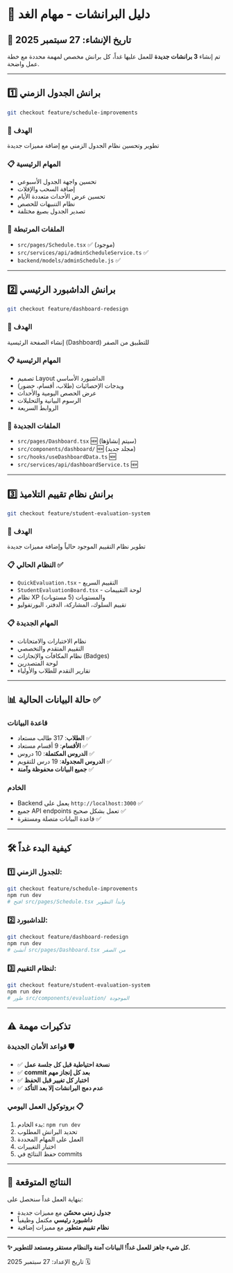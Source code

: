 # 🚀 دليل البرانشات - مهام الغد

## 📅 تاريخ الإنشاء: 27 سبتمبر 2025

تم إنشاء **3 برانشات جديدة** للعمل عليها غداً، كل برانش مخصص لمهمة محددة مع خطة عمل واضحة.

---

## 1️⃣ برانش الجدول الزمني
```bash
git checkout feature/schedule-improvements
```

### 🎯 الهدف
تطوير وتحسين نظام الجدول الزمني مع إضافة مميزات جديدة

### 📋 المهام الرئيسية
- تحسين واجهة الجدول الأسبوعي
- إضافة السحب والإفلات
- تحسين عرض الأحداث متعددة الأيام
- نظام التنبيهات للحصص
- تصدير الجدول بصيغ مختلفة

### 📁 الملفات المرتبطة
- `src/pages/Schedule.tsx` ✅ (موجود)
- `src/services/api/adminScheduleService.ts` ✅
- `backend/models/adminSchedule.js` ✅

---

## 2️⃣ برانش الداشبورد الرئيسي
```bash
git checkout feature/dashboard-redesign
```

### 🎯 الهدف
إنشاء الصفحة الرئيسية (Dashboard) للتطبيق من الصفر

### 📋 المهام الرئيسية
- تصميم Layout الداشبورد الأساسي
- ويدجات الإحصائيات (طلاب، أقسام، حضور)
- عرض الحصص اليومية والأحداث
- الرسوم البيانية والتحليلات
- الروابط السريعة

### 📁 الملفات الجديدة
- `src/pages/Dashboard.tsx` 🆕 (سيتم إنشاؤها)
- `src/components/dashboard/` 🆕 (مجلد جديد)
- `src/hooks/useDashboardData.ts` 🆕
- `src/services/api/dashboardService.ts` 🆕

---

## 3️⃣ برانش نظام تقييم التلاميذ
```bash
git checkout feature/student-evaluation-system
```

### 🎯 الهدف
تطوير نظام التقييم الموجود حالياً وإضافة مميزات جديدة

### 📋 النظام الحالي ✅
- `QuickEvaluation.tsx` - التقييم السريع
- `StudentEvaluationBoard.tsx` - لوحة التقييمات
- نظام XP والمستويات (5 مستويات)
- تقييم السلوك، المشاركة، الدفتر، البورتفوليو

### 📋 المهام الجديدة
- نظام الاختبارات والامتحانات
- التقييم المتقدم والتخصصي
- نظام المكافآت والإنجازات (Badges)
- لوحة المتصدرين
- تقارير التقدم للطلاب والأولياء

---

## 📊 حالة البيانات الحالية ✅

### قاعدة البيانات
- **الطلاب**: 317 طالب مستعاد ✅
- **الأقسام**: 9 أقسام مستعاد ✅
- **الدروس المكتملة**: 10 دروس ✅
- **الدروس المجدولة**: 19 درس للتقويم ✅
- **جميع البيانات محفوظة وآمنة** ✅

### الخادم
- Backend يعمل على `http://localhost:3000` ✅
- جميع API endpoints تعمل بشكل صحيح ✅
- قاعدة البيانات متصلة ومستقرة ✅

---

## 🛠️ كيفية البدء غداً

### 1️⃣ للجدول الزمني:
```bash
git checkout feature/schedule-improvements
npm run dev
# افتح src/pages/Schedule.tsx وابدأ التطوير
```

### 2️⃣ للداشبورد:
```bash
git checkout feature/dashboard-redesign  
npm run dev
# أنشئ src/pages/Dashboard.tsx من الصفر
```

### 3️⃣ لنظام التقييم:
```bash
git checkout feature/student-evaluation-system
npm run dev
# طور src/components/evaluation/ الموجودة
```

---

## ⚠️ تذكيرات مهمة

### قواعد الأمان الجديدة 🛡️
- ✅ **نسخة احتياطية قبل كل جلسة عمل**
- ✅ **commit بعد كل إنجاز مهم**
- ✅ **اختبار كل تغيير قبل الحفظ**
- ✅ **عدم دمج البرانشات إلا بعد التأكد**

### بروتوكول العمل اليومي 📋
1. بدء الخادم: `npm run dev`
2. تحديد البرانش المطلوب
3. العمل على المهام المحددة
4. اختبار التغييرات
5. حفظ النتائج في commits

---

## 🎯 النتائج المتوقعة

بنهاية العمل غداً سنحصل على:
- **جدول زمني محسّن** مع مميزات جديدة
- **داشبورد رئيسي** مكتمل وظيفياً
- **نظام تقييم متطور** مع مميزات إضافية

---

**✨ كل شيء جاهز للعمل غداً! البيانات آمنة والنظام مستقر ومستعد للتطوير.**

تاريخ الإعداد: 27 سبتمبر 2025 🗓️